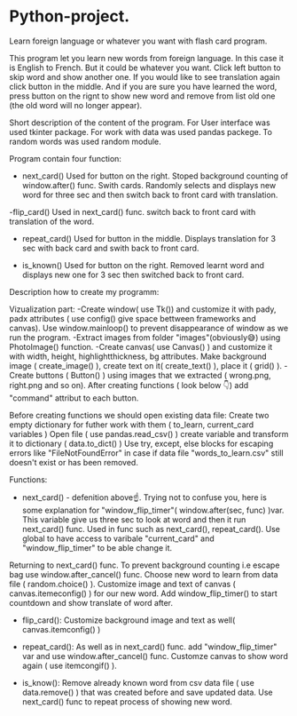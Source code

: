 # Python-project.
 Learn foreign language or whatever you want with flash card program.

This program let you learn new words from foreign language. In this case it is English to French. But it could be whatever you want. 
Click left button to skip word and show another one. If you would like to see translation again click button in the middle.
And if you are sure you have learned the word, press button on the rignt to show new word and remove from list old one (the old word will no longer appear).

Short description of the content of the program.
For User interface was used tkinter package.
For work with data was used pandas packege.
To random words was used random module.

Program contain four function:
- next_card() Used for button on the right. 
Stoped background counting of window.after() func. Swith cards. Randomly selects and displays new word for three sec and then switch back to front card with 
translation.

-flip_card() Used in next_card() func.
switch back to front card with translation of the word.

- repeat_card() Used for button in the middle.
Displays translation for 3 sec with back card and swith back to front card.

- is_known() Used for button on the right.
Removed learnt word and displays new one for 3 sec then switched back to front card. 



Description how to create my programm:

Vizualization part:
-Create window( use Tk()) and customize it with pady, padx attributes ( use config() give space bettween frameworks and canvas). 
Use window.mainloop() to prevent disappearance of window as we run the program.
-Extract images from folder "images"(obviously😅) using PhotoImage() function.
-Create canvas( use Canvas() ) and customize it with width, height, highlightthickness, bg attributes.
Make background image ( create_image() ), create text on it( create_text() ), place it ( grid() ).
-Create buttons ( Button() ) using images that we extracted ( wrong.png, right.png and so on). 
After creating functions ( look below 👇) add "command" attribut to each button.

Before creating functions we should open existing data file:
Create two empty dictionary for futher work with them ( to_learn, current_card variables )
Open file ( use pandas.read_csv() ) create variable and transform it to dictionary ( data.to_dict() )
Use try, except, else blocks for escaping errors like "FileNotFoundError" in case if data file "words_to_learn.csv" still doesn't exist or has been removed.

Functions:
- next_card() - defenition above☝️.
Trying not to confuse you, here is some explanation for "window_flip_timer"( window.after(sec, func) )var. This variable give us three sec to look at word 
and then it run next_card() func. Used in func such as next_card(), repeat_card().
Use global to have access to varibale "current_card" and "window_flip_timer" to be able change it.

Returning to next_card() func. To prevent background counting i.e escape bag use window.after_cancel() func. 
Choose new word to learn from data file ( random.choice() ). 
Customize image and text of canvas ( canvas.itemeconfig() ) for our new word.
Add window_flip_timer() to start countdown and show translate of word after.

- flip_card():
Customize background image and text as well( canvas.itemconfig() )

- repeat_card():
As well as in next_card() func. add "window_flip_timer" var and use window.after_cancel() func.
Customze canvas to show word again ( use itemcongif() ).

- is_know():
Remove already known word from csv data file ( use data.remove() ) that was created before and save updated data.
Use next_card() func to repeat process of showing new word.
